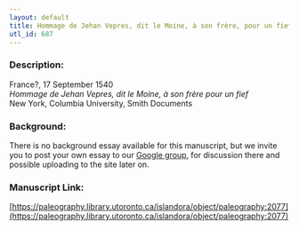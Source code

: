 ```yaml
---
layout: default
title: Hommage de Jehan Vepres, dit le Moine, à son frère, pour un fief
utl_id: 687
---
```


### Description:

France?, 17 September 1540<br>
_Hommage de Jehan Vepres, dit le Moine, à son frère pour un fief_<br>
New York, Columbia University, Smith Documents

### Background:

There is no background essay available for this manuscript, but we invite you to post your own essay to our [Google group](https://paleography.library.utoronto.ca/content/group-work), for discussion there and possible uploading to the site later on.

### Manuscript Link:

[https://paleography.library.utoronto.ca/islandora/object/paleography:2077](https://paleography.library.utoronto.ca/islandora/object/paleography:2077)
